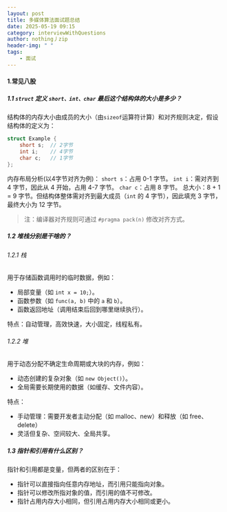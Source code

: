 ```yaml
---
layout: post
title: 多媒体算法面试题总结
date: 2025-05-19 09:15
category: interviewWithQuestions
author: nothing丿zip
header-img: " "
tags: 
    - 面试
---
```


#### 1.常见八股

##### 1.1 ```struct``` 定义 ```short、int、char``` 最后这个结构体的大小是多少？

结构体的内存大小由成员的大小（由```sizeof```运算符计算）和对齐规则决定，假设结构体的定义为：

```c
struct Example {
    short s;  // 2字节
    int i;    // 4字节
    char c;   // 1字节
};
```

内存布局分析(以4字节对齐为例)：
```short s```：占用 0-1 字节。
```int i```：需对齐到 4 字节，因此从 4 开始，占用 4-7 字节。
```char c```：占用 8 字节。
总大小：8 + 1 = 9 字节。但结构体整体需对齐到最大成员（```int``` 的 4 字节），因此填充 3 字节，最终大小为 12 字节。

> 注：编译器对齐规则可通过 ```#pragma pack(n)``` 修改对齐方式。

##### 1.2 堆栈分别是干啥的？

###### 1.2.1 栈

用于存储函数调用时的临时数据，例如：

- 局部变量（如 ```int x = 10;```）。
- 函数参数（如 ```func(a, b)``` 中的 ```a``` 和 ```b```）。
- 函数返回地址（调用结束后回到哪里继续执行）。

特点：自动管理，高效快速，大小固定，线程私有。

###### 1.2.2 堆

用于动态分配不确定生命周期或大块的内存，例如：

- 动态创建的复杂对象（如 ```new Object()```）。
- 全局需要长期使用的数据（如缓存、文件内容）。

特点：

- 手动管理：需要开发者主动分配（如 malloc、new）和释放（如 free、delete）
- 灵活但复杂、空间较大、全局共享。

##### 1.3 指针和引用有什么区别？

指针和引用都是变量，但两者的区别在于：

- 指针可以直接指向任意内存地址，而引用只能指向对象。
- 指针可以修改所指对象的值，而引用的值不可修改。
- 指针占用内存大小相同，但引用占用内存大小相同或更小。
